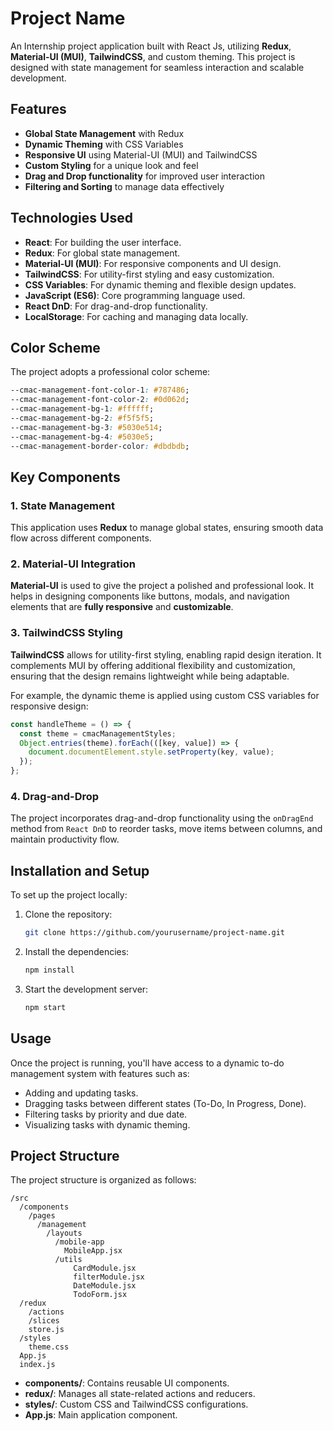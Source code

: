 # Project Name

An Internship project application built with React Js, utilizing **Redux**, **Material-UI (MUI)**, **TailwindCSS**, and custom theming. This project is designed with state management for seamless interaction and scalable development.

## Features

- **Global State Management** with Redux
- **Dynamic Theming** with CSS Variables
- **Responsive UI** using Material-UI (MUI) and TailwindCSS
- **Custom Styling** for a unique look and feel
- **Drag and Drop functionality** for improved user interaction
- **Filtering and Sorting** to manage data effectively

## Technologies Used

- **React**: For building the user interface.
- **Redux**: For global state management.
- **Material-UI (MUI)**: For responsive components and UI design.
- **TailwindCSS**: For utility-first styling and easy customization.
- **CSS Variables**: For dynamic theming and flexible design updates.
- **JavaScript (ES6)**: Core programming language used.
- **React DnD**: For drag-and-drop functionality.
- **LocalStorage**: For caching and managing data locally.

## Color Scheme

The project adopts a professional color scheme:

```css
--cmac-management-font-color-1: #787486;
--cmac-management-font-color-2: #0d062d;
--cmac-management-bg-1: #ffffff;
--cmac-management-bg-2: #f5f5f5;
--cmac-management-bg-3: #5030e514;
--cmac-management-bg-4: #5030e5;
--cmac-management-border-color: #dbdbdb;
```

## Key Components

### 1. **State Management**

This application uses **Redux** to manage global states, ensuring smooth data flow across different components.

### 2. **Material-UI Integration**

**Material-UI** is used to give the project a polished and professional look. It helps in designing components like buttons, modals, and navigation elements that are **fully responsive** and **customizable**.

### 3. **TailwindCSS Styling**

**TailwindCSS** allows for utility-first styling, enabling rapid design iteration. It complements MUI by offering additional flexibility and customization, ensuring that the design remains lightweight while being adaptable.

For example, the dynamic theme is applied using custom CSS variables for responsive design:

```javascript
const handleTheme = () => {
  const theme = cmacManagementStyles;
  Object.entries(theme).forEach(([key, value]) => {
    document.documentElement.style.setProperty(key, value);
  });
};
```

### 4. **Drag-and-Drop**

The project incorporates drag-and-drop functionality using the `onDragEnd` method from `React DnD` to reorder tasks, move items between columns, and maintain productivity flow.

## Installation and Setup

To set up the project locally:

1. Clone the repository:

   ```bash
   git clone https://github.com/yourusername/project-name.git
   ```

2. Install the dependencies:

   ```bash
   npm install
   ```

3. Start the development server:
   ```bash
   npm start
   ```

## Usage

Once the project is running, you'll have access to a dynamic to-do management system with features such as:

- Adding and updating tasks.
- Dragging tasks between different states (To-Do, In Progress, Done).
- Filtering tasks by priority and due date.
- Visualizing tasks with dynamic theming.

## Project Structure

The project structure is organized as follows:

```
/src
  /components
    /pages
      /management
        /layouts
          /mobile-app
            MobileApp.jsx
          /utils
              CardModule.jsx
              filterModule.jsx
              DateModule.jsx
              TodoForm.jsx
  /redux
    /actions
    /slices
    store.js
  /styles
    theme.css
  App.js
  index.js
```

- **components/**: Contains reusable UI components.
- **redux/**: Manages all state-related actions and reducers.
- **styles/**: Custom CSS and TailwindCSS configurations.
- **App.js**: Main application component.
